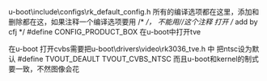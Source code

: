 u-boot\include\configs\rk_default_config.h
所有的编译选项都在这里，添加和删除都在这，如果注释一个编译选项要用 /* */， 不能用//这个注释
打开
/* add by cfj */
#define CONFIG_PRODUCT_BOX
在u-boot中打开tve

在u-boot 打开cvbs需要把u-boot\drivers\video\rk3036_tve.h 中 把ntsc设为默认
#define TVOUT_DEAULT TVOUT_CVBS_NTSC
而且u-boot和kernel的制式要一致，不然图像会花
